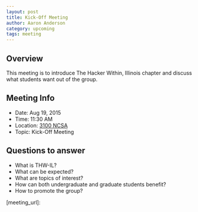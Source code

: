 ```yaml
---
layout: post
title: Kick-Off Meeting
author: Aaron Anderson
category: upcoming
tags: meeting 
---
```


## Overview

This meeting is to introduce The Hacker Within, Illinois chapter and discuss what students want out of the group.

## Meeting Info

* Date: Aug 19, 2015
* Time: 11:30 AM
* Location: [3100 NCSA][ncsa_map]
* Topic: Kick-Off Meeting

## Questions to answer

* What is THW-IL?
* What can be expected?
* What are topics of interest?
* How can both undergraduate and graduate students benefit?
* How to promote the group?

[ncsa_map]: http://illinois.edu/map/view?skinId=0&ACTION=MAP&buildingId=564
[meeting_url]: 
